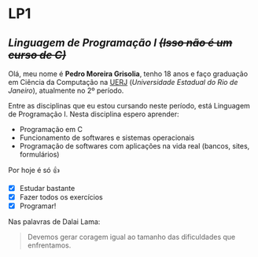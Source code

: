 # LP1
## *Linguagem de Programação I* *~~(Isso não é um curso de C)~~*
Olá, meu nome é **Pedro Moreira Grisolia**, tenho 18 anos e faço graduação em Ciência da Computação na [UERJ](https://www.ime.uerj.br) (*Universidade Estadual do Rio de Janeiro*), atualmente no 2º período.

Entre as disciplinas que eu estou cursando neste período, está Linguagem de Programação I. Nesta disciplina espero aprender:
- Programação em C
- Funcionamento de softwares e sistemas operacionais
- Programação de softwares com aplicações na vida real (bancos, sites, formulários)

Por hoje é só :+1:
- [x] Estudar bastante
- [x] Fazer todos os exercícios
- [x] Programar!

Nas palavras de Dalai Lama:
> Devemos gerar coragem igual ao tamanho das dificuldades que enfrentamos.
